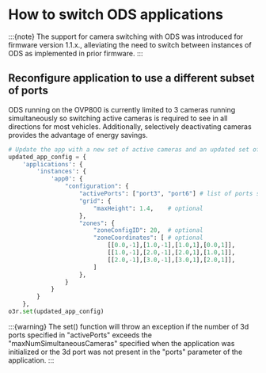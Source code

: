 # How to switch ODS applications

:::{note}
The support for camera switching with ODS was introduced for firmware version 1.1.x., alleviating the need to switch between instances of ODS as implemented in prior firmware.
:::

## Reconfigure application to use a different subset of ports

ODS running on the OVP800 is currently limited to 3 cameras running simultaneously so switching active cameras is required to see in all directions for most vehicles. Additionally, selectively deactivating cameras provides the advantage of energy savings. 


```py title="Application active camera changes"
# Update the app with a new set of active cameras and an updated set of zones
updated_app_config = {
    'applications': {
        'instances': {
            'app0': {
                "configuration": {
                    "activePorts": ["port3", "port6"] # list of ports should include port6 (the IMU)
                    "grid": {
                        "maxHeight": 1.4,    # optional
                    },
                    "zones": {
                        "zoneConfigID": 20,  # optional
                        "zoneCoordinates": [ # optional
                            [[0.0,-1],[1.0,-1],[1.0,1],[0.0,1]],
                            [[1.0,-1],[2.0,-1],[2.0,1],[1.0,1]],
                            [[2.0,-1],[3.0,-1],[3.0,1],[2.0,1]],
                        ]
                    },
                }
            }
        }
    },
o3r.set(updated_app_config)

```

:::{warning}
The set() function will throw an exception if the number of 3d ports specified in "activePorts" exceeds the "maxNumSimultaneousCameras" specified when the application was initialized or the 3d port was not present in the "ports" parameter of the application.
:::

